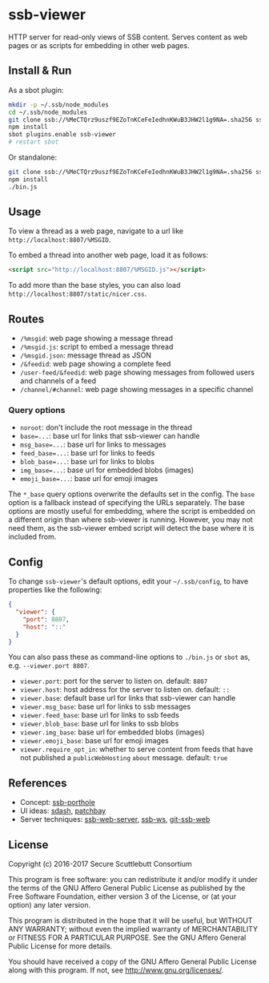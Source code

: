 # ssb-viewer

HTTP server for read-only views of SSB content. Serves content as web pages or as scripts for embedding in other web pages.

## Install & Run

As a sbot plugin:
```sh
mkdir -p ~/.ssb/node_modules
cd ~/.ssb/node_modules
git clone ssb://%MeCTQrz9uszf9EZoTnKCeFeIedhnKWuB3JHW2l1g9NA=.sha256 ssb-viewer && cd ssb-viewer
npm install
sbot plugins.enable ssb-viewer
# restart sbot
```

Or standalone:
```sh
git clone ssb://%MeCTQrz9uszf9EZoTnKCeFeIedhnKWuB3JHW2l1g9NA=.sha256 ssb-viewer && cd ssb-viewer
npm install
./bin.js
```

## Usage

To view a thread as a web page, navigate to a url like `http://localhost:8807/%MSGID`.

To embed a thread into another web page, load it as follows:

```html
<script src="http://localhost:8807/%MSGID.js"></script>
```

To add more than the base styles, you can also load `http://localhost:8807/static/nicer.css`.

## Routes

- `/%msgid`: web page showing a message thread
- `/%msgid.js`: script to embed a message thread
- `/%msgid.json`: message thread as JSON
- `/&feedid`: web page showing a complete feed
- `/user-feed/&feedid`: web page showing messages from followed users and channels of a feed
- `/channel/#channel`: web page showing messages in a specific channel

### Query options

- `noroot`: don't include the root message in the thread
- `base=...`: base url for links that ssb-viewer can handle
- `msg_base=...`: base url for links to messages
- `feed_base=...`: base url for links to feeds
- `blob_base=...`: base url for links to blobs
- `img_base=...`: base url for embedded blobs (images)
- `emoji_base=...`: base url for emoji images

The `*_base` query options overwrite the defaults set in the config.
The `base` option is a fallback instead of specifying the URLs separately.
The base options are mostly useful for embedding, where the script is embedded
on a different origin than where ssb-viewer is running. However, you may not
need them, as the ssb-viewer embed script will detect the base where it is
included from.

## Config

To change `ssb-viewer`'s default options, edit your `~/.ssb/config`, to have
properties like the following:
```json
{
  "viewer": {
    "port": 8807,
    "host": "::"
  }
}
```
You can also pass these as command-line options to `./bin.js` or `sbot` as,
e.g. `--viewer.port 8807`.

- `viewer.port`: port for the server to listen on. default: `8807`
- `viewer.host`: host address for the server to listen on. default: `::`
- `viewer.base`: default base url for links that ssb-viewer can handle
- `viewer.msg_base`: base url for links to ssb messages
- `viewer.feed_base`: base url for links to ssb feeds
- `viewer.blob_base`: base url for links to ssb blobs
- `viewer.img_base`: base url for embedded blobs (images)
- `viewer.emoji_base`: base url for emoji images
- `viewer.require_opt_in`: whether to serve content from feeds that have not published a `publicWebHosting` `about` message. default: `true`

## References

- Concept: [ssb-porthole][]
- UI ideas: [sdash][], [patchbay][]
- Server techniques: [ssb-web-server][], [ssb-ws][], [git-ssb-web][]


[ssb-porthole]: %cgkDJXsh6pO5m458B3ngEro+U0qUMGTY1TRGTZOP6lQ=.sha256
[patchbay]: %s9mSFATE4RGyJx9wgH22lBrvD4CgUQW4yeguSWWjtqc=.sha256
[sdash]: %qrU04j9vfUJKfq1rGZrQ5ihtSfA4ilfY3wLy7xFv0xk=.sha256
[git-ssb-web]: %q5d5Du+9WkaSdjc8aJPZm+jMrqgo0tmfR+RcX5ZZ6H4=.sha256
[ssb-web-server]: %gYctTCrA06BhAGGvQ6PJ0H2eCCQLj1iEsmfn8SD5+nk=.sha256
[ssb-ws]: %tFjo5SoD+Y0SaB5vqZYppmoPmv9LKB5wMPl96qtu4qk=.sha256

## License

Copyright (c) 2016-2017 Secure Scuttlebutt Consortium

This program is free software: you can redistribute it and/or modify
it under the terms of the GNU Affero General Public License as
published by the Free Software Foundation, either version 3 of the
License, or (at your option) any later version.

This program is distributed in the hope that it will be useful,
but WITHOUT ANY WARRANTY; without even the implied warranty of
MERCHANTABILITY or FITNESS FOR A PARTICULAR PURPOSE.  See the
GNU Affero General Public License for more details.

You should have received a copy of the GNU Affero General Public License
along with this program.  If not, see <http://www.gnu.org/licenses/>.
